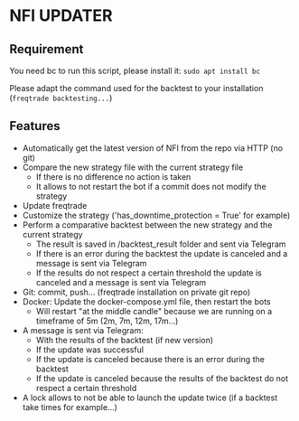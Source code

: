 # NFI UPDATER

## Requirement

You need bc to run this script, please install it: `sudo apt install bc`

Please adapt the command used for the backtest to your installation (`freqtrade backtesting...`)

## Features

- Automatically get the latest version of NFI from the repo via HTTP (no git)
- Compare the new strategy file with the current strategy file
    - If there is no difference no action is taken
    - It allows to not restart the bot if a commit does not modify the strategy
- Update freqtrade
- Customize the strategy ('has_downtime_protection = True' for example)
- Perform a comparative backtest between the new strategy and the current strategy
    - The result is saved in /backtest_result folder and sent via Telegram
    - If there is an error during the backtest the update is canceled and a message is sent via Telegram
    - If the results do not respect a certain threshold the update is canceled and a message is sent via Telegram
- Git: commit, push... (freqtrade installation on private git repo)
- Docker: Update the docker-compose.yml file, then restart the bots
    - Will restart "at the middle candle" because we are running on a timeframe of 5m (2m, 7m, 12m, 17m...)
- A message is sent via Telegram:
    - With the results of the backtest (if new version)
    - If the update was successful
    - If the update is canceled because there is an error during the backtest
    - If the update is canceled because the results of the backtest do not respect a certain threshold
- A lock allows to not be able to launch the update twice (if a backtest take times for example...)
